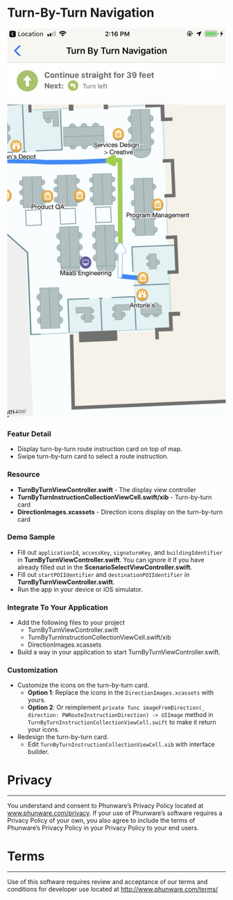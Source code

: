 Turn-By-Turn Navigation
====================

![MacDown Screenshot](../Images/turnbyturn.jpg)

### Featur Detail
- Display turn-by-turn route instruction card on top of map.
- Swipe turn-by-turn card to select a route instruction.

### Resource 
- **TurnByTurnViewController.swift** - The display view controller
- **TurnByTurnInstructionCollectionViewCell.swift/xib** - Turn-by-turn card
- **DirectionImages.xcassets** - Direction icons display on the turn-by-turn card

### Demo Sample
- Fill out `applicationId`, `accessKey`, `signatureKey`, and `buildingIdentifier` in **TurnByTurnViewController.swift**. You can ignore it if you have already filled out in the **ScenarioSelectViewController.swift**.
- Fill out `startPOIIdentifier` and `destinationPOIIdentifier` in **TurnByTurnViewController.swift**.
- Run the app in your device or iOS simulator.

### Integrate To Your Application
- Add the following files to your project
	* TurnByTurnViewController.swift
	* TurnByTurnInstructionCollectionViewCell.swift/xib
	* DirectionImages.xcassets
- Build a way in your application to start TurnByTurnViewController.swift.

### Customization
- Customize the icons on the turn-by-turn card.
	* **Option 1**: Replace the icons in the `DirectionImages.xcassets` with yours.
	* **Option 2**: Or reimplement `private func imageFromDirection(_ direction: PWRouteInstructionDirection) -> UIImage` method in `TurnByTurnInstructionCollectionViewCell.swift` to make it return your icons.
- Redesign the turn-by-turn card.
	* Edit `TurnByTurnInstructionCollectionViewCell.xib` with interface builder.



# Privacy
-----------
You understand and consent to Phunware’s Privacy Policy located at www.phunware.com/privacy. If your use of Phunware’s software requires a Privacy Policy of your own, you also agree to include the terms of Phunware’s Privacy Policy in your Privacy Policy to your end users.
# Terms
-----------
Use of this software requires review and acceptance of our terms and conditions for developer use located at http://www.phunware.com/terms/

